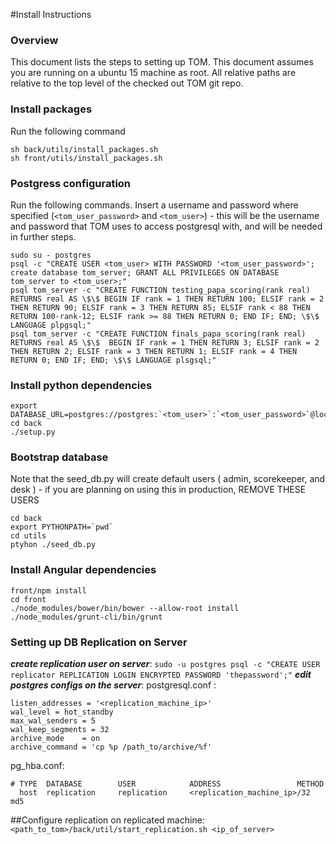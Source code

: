 #Install Instructions
### Overview
This document lists the steps to setting up TOM.  This document assumes you are running on a ubuntu 15 machine as root.  All relative paths are relative to the top level of the checked out TOM git repo.  

### Install packages
Run the following command
```
sh back/utils/install_packages.sh
sh front/utils/install_packages.sh
```

### Postgress configuration 
Run the following commands.  Insert a username and password where specified (`<tom_user_password>` and `<tom_user>`) - this will be the username and password that TOM uses to access postgresql with, and will be needed in further steps.  
```
sudo su - postgres
psql -c "CREATE USER <tom_user> WITH PASSWORD '<tom_user_password>'; create database tom_server; GRANT ALL PRIVILEGES ON DATABASE tom_server to <tom_user>;"
psql tom_server -c "CREATE FUNCTION testing_papa_scoring(rank real) RETURNS real AS \$\$ BEGIN IF rank = 1 THEN RETURN 100; ELSIF rank = 2 THEN RETURN 90; ELSIF rank = 3 THEN RETURN 85; ELSIF rank < 88 THEN  RETURN 100-rank-12; ELSIF rank >= 88 THEN RETURN 0; END IF; END; \$\$ LANGUAGE plpgsql;"
psql tom_server -c "CREATE FUNCTION finals_papa_scoring(rank real) RETURNS real AS \$\$  BEGIN IF rank = 1 THEN RETURN 3; ELSIF rank = 2 THEN RETURN 2; ELSIF rank = 3 THEN RETURN 1; ELSIF rank = 4 THEN RETURN 0; END IF; END; \$\$ LANGUAGE plsgsql;"
```

### Install python dependencies
```
export DATABASE_URL=postgres://postgres:`<tom_user>`:`<tom_user_password>`@localhost/tom_server
cd back
./setup.py
```

### Bootstrap database
Note that the seed_db.py will create default users ( admin, scorekeeper, and desk ) - if you are planning on using this in production, REMOVE THESE USERS
```
cd back
export PYTHONPATH=`pwd`
cd utils
ptyhon ./seed_db.py
```

### Install Angular dependencies 
```
front/npm install
cd front
./node_modules/bower/bin/bower --allow-root install
./node_modules/grunt-cli/bin/grunt
```

### Setting up DB Replication on Server
**_create replication user on server_**:
``` sudo -u postgres psql -c "CREATE USER replicator REPLICATION LOGIN ENCRYPTED PASSWORD 'thepassword';" ```
**_edit postgres configs on the server_**:
postgresql.conf :
```
listen_addresses = '<replication_machine_ip>'
wal_level = hot_standby
max_wal_senders = 5
wal_keep_segments = 32
archive_mode    = on
archive_command = 'cp %p /path_to/archive/%f'
```
pg_hba.conf:
```
# TYPE  DATABASE        USER            ADDRESS                 METHOD
  host  replication     replication     <replication_machine_ip>/32         md5
```
##Configure replication on replicated machine:
``` <path_to_tom>/back/util/start_replication.sh <ip_of_server> ```


